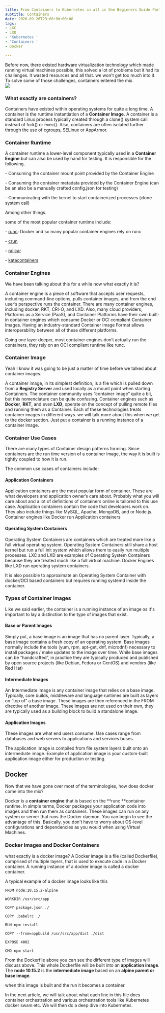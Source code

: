 ```yaml
---
title: From Containers to Kubernetes an all in One Beginners Guide Part 1
subtitle: Containers
date: 2020-09-26T23:00:00+00:00
tags:
- LXC
- LXD
- 'Kubernetes '
- 'Containers '
- Docker

---
```


Before now, there existed hardware virtualization technology which made running virtual machines possible, this solved a lot of problems but it had its challenges. It wasted resources and all that. we won't get too much into it. To solve some of those challenges, containers entered the mix.  
![](https://cdn.hashnode.com/res/hashnode/image/upload/v1601235648586/WchQK8YIf.jpeg)

### What exactly are containers?

Containers have existed within operating systems for quite a long time. A container is the runtime instantiation of a **Container Image**. A container is a standard Linux process typically created through a clone() system call instead of fork() or exec(). Also, containers are often isolated further through the use of cgroups, SELinux or AppArmor.

###  Container Runtime

A container runtime a lower-level component typically used in a **Container Engine** but can also be used by hand for testing. It is responsible for the following.

\- Consuming the container mount point provided by the Container Engine

\- Consuming the container metadata provided by the Container Engine (can be an also be a manually crafted config.json for testing)

\- Communicating with the kernel to start containerized processes (clone system call)

Among other things.

some of the most popular container runtime include:

\-  [runc](https://github.com/opencontainers/runc): Docker and so many popular container engines rely on runc

\-  [crun]()

\-  [railcar](https://github.com/oracle/railcar)

\-  [katacontainers](https://katacontainers.io/)

### Container Engines

We have been talking about this for a while now what exactly it is?

A container engine is a piece of software that accepts user requests, including command-line options, pulls container images, and from the end user’s perspective runs the container. There are many container engines, including docker, RKT, CRI-O, and LXD. Also, many cloud providers, Platforms as a Service (PaaS), and Container Platforms have their own built-in container engines which consume Docker or OCI compliant Container Images. Having an industry-standard Container Image Format allows interoperability between all of these different platforms.

Going one layer deeper, most container engines don’t actually run the containers, they rely on an OCI compliant runtime like runc.

###  Container Image

Yeah I know it was going to be just a matter of time before we talked about container images.

A container image, in its simplest definition, is a file which is pulled down from a **Registry Server** and used locally as a mount point when starting Containers.   The container community uses “container image” quite a bit, but this nomenclature can be quite confusing. Container engines such as **Docker**, **RKT**, and even **LXD**, operate on the concept of pulling remote files and running them as a Container. Each of these technologies treats container images in different ways. we will talk more about this when we get to the docker section. Just put a container is a running instance of a container image.

###  Container Use Cases

There are many types of Container design patterns forming. Since containers are the run time version of a container image, the way it is built is tightly coupled to how it is run.

The common use cases of containers include:

####  Application Containers

Application containers are the most popular form of container. These are what developers and application owner’s care about. Probably what you will care about and a lot of definitions of containers online is tailored to this use case. Application containers contain the code that developers work on. They also include things like MySQL, Apache, MongoDB, and or Node.js. Container engines like Docker run Application containers

####  Operating System Containers

Operating System Containers are containers which are treated more like a full virtual operating system. Operating System Containers still share a host kernel but run a full init system which allows them to easily run multiple processes. LXC and LXD are examples of Operating System Containers because they are treated much like a full virtual machine. Docker Engines like LXD run operating system containers.

It is also possible to approximate an Operating System Container with docker/OCI based containers but requires running systemd inside the container.

###  Types of Container Images

Like we said earlier, the container is a running instance of an image os it's important to lay a distinction to the type of images that exist.

####  Base or Parent Images

Simply put, a base image is an image that has no parent layer. Typically, a base image contains a fresh copy of an operating system. Base images normally include the tools (yum, rpm, apt-get, dnf, microdnf) necessary to install packages / make updates to the image over time. While base images can be “handcrafted”, in practice they are typically produced and published by open source projects (like Debian, Fedora or CentOS) and vendors (like Red Hat)

####  Intermediate Images

An Intermediate image is any container image that relies on a base image. Typically, core builds, middleware and language runtimes are built as layers on “top of” a base image. These images are then referenced in the FROM directive of another image. These images are not used on their own, they are typically used as a building block to build a standalone image.

####  Application Images

These images are what end users consume. Use cases range from databases and web servers to applications and services buses.

The application image is compiled from file system layers built onto an intermediate image. Example of application image is your custom-built application image either for production or testing.

##  Docker

Now that we have gone over most of the terminologies, how does docker come into the mix?

Docker is a **container engine** that is based on the **runc **container runtime. In simple terms, Docker packages your application code into images and then run them as containers. These images can run on any system or server that runs the Docker daemon. You can begin to see the advantage of this. Basically, you don't have to worry about OS-level configurations and dependencies as you would when using Virtual Machines.

###  Docker Images  and Docker Containers

what exactly is a docker image? A Docker image is a file (called Dockerfile), comprised of multiple layers, that is used to execute code in a Docker container. A running instance of a docker image is called a docker container.

A typical example of a docker image looks like this

    FROM node:10.15.2-alpine

    WORKDIR /usr/src/app

    COPY package.json ./

    COPY .babelrc ./

    RUN npm install

    COPY --from=appbuild /usr/src/app/dist ./dist

    EXPOSE 4002

    CMD npm start

From the Dockerfile above you can see the different type of images will discuss above. This whole Dockerfile will be built into an **application image**. The **node 10.15.2** is the **intermediate image** based on an **alpine parent or base image**.

when this image is built and the run it becomes a container.

In the next article, we will talk about what each line in this file does container orchestration and various orchestration tools like Kubernetes docker swam etc. We will then do a deep dive into Kubernetes.